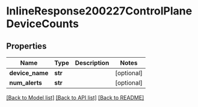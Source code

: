 # InlineResponse200227ControlPlaneDeviceCounts

## Properties
Name | Type | Description | Notes
------------ | ------------- | ------------- | -------------
**device_name** | **str** |  | [optional] 
**num_alerts** | **str** |  | [optional] 

[[Back to Model list]](../README.md#documentation-for-models) [[Back to API list]](../README.md#documentation-for-api-endpoints) [[Back to README]](../README.md)

